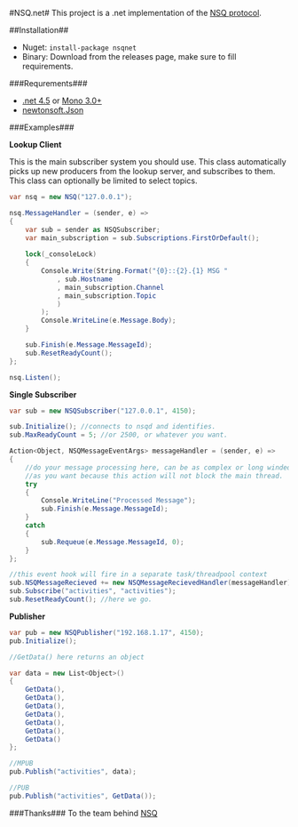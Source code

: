 #NSQ.net#
This project is a .net implementation of the [NSQ protocol](https://github.com/bitly/nsq/blob/master/docs/protocol.md).

##Installation##
* Nuget: ```install-package nsqnet```
* Binary: Download from the releases page, make sure to fill requirements.

###Requrements###
* [.net 4.5](http://www.microsoft.com/visualstudio/eng/downloads#d-net-45) or [Mono 3.0+](http://www.mono-project.com/Release_Notes_Mono_3.0#New_in_Mono_3.0.10)
* [newtonsoft.Json](http://json.codeplex.com/)

###Examples###

**Lookup Client**

This is the main subscriber system you should use. This class automatically picks up new producers from the lookup server, and subscribes to them. This class can optionally be limited to select topics. 

```C#
var nsq = new NSQ("127.0.0.1");

nsq.MessageHandler = (sender, e) =>
{
    var sub = sender as NSQSubscriber;
    var main_subscription = sub.Subscriptions.FirstOrDefault();
    
    lock(_consoleLock)
    {
        Console.Write(String.Format("{0}::{2}.{1} MSG "
            , sub.Hostname
            , main_subscription.Channel
            , main_subscription.Topic
            )
        );
        Console.WriteLine(e.Message.Body);
    }

    sub.Finish(e.Message.MessageId);
    sub.ResetReadyCount();
};

nsq.Listen();
```

**Single Subscriber**
```C#
var sub = new NSQSubscriber("127.0.0.1", 4150);

sub.Initialize(); //connects to nsqd and identifies.
sub.MaxReadyCount = 5; //or 2500, or whatever you want.

Action<Object, NSQMessageEventArgs> messageHandler = (sender, e) =>
{
    //do your message processing here, can be as complex or long winded
    //as you want because this action will not block the main thread.
    try
    {
        Console.WriteLine("Processed Message");
        sub.Finish(e.Message.MessageId);
    }
    catch
    {
        sub.Requeue(e.Message.MessageId, 0);
    }
};

//this event hook will fire in a separate task/threadpool context
sub.NSQMessageRecieved += new NSQMessageRecievedHandler(messageHandler);
sub.Subscribe("activities", "activities");
sub.ResetReadyCount(); //here we go.
```

**Publisher**
```C#
var pub = new NSQPublisher("192.168.1.17", 4150);
pub.Initialize();

//GetData() here returns an object

var data = new List<Object>()
{   
    GetData(),
    GetData(),
    GetData(),
    GetData(),
    GetData(),
    GetData(),
    GetData()
};

//MPUB
pub.Publish("activities", data);

//PUB
pub.Publish("activities", GetData());
```

###Thanks###
To the team behind [NSQ](https://github.com/bitly/nsq)
